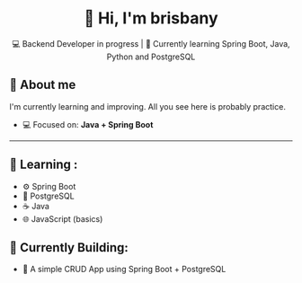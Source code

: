 <h1 align="center"> 🥸 Hi, I'm brisbany </h1>
<p align="center"> 💻 Backend Developer in progress | 🌱 Currently learning Spring Boot, Java, Python and PostgreSQL  
  </p>
  
  ## 👀 About me
  I'm currently learning and improving. All you see here is probably practice.

  - 💻 Focused on: **Java + Spring Boot**

---
 ## 🧠 Learning :
  - ⚙️ Spring Boot
  - 🐘 PostgreSQL
  - ☕ Java
  - 🌐 JavaScript (basics)

## :bow: Currently Building:
  - 🧩 A simple CRUD App using Spring Boot + PostgreSQL

